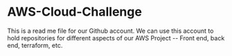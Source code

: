 # AWS-Cloud-Challenge
This is a read me file for our Github account.
We can use this account to hold repositories for different
aspects of our AWS Project -- Front end, back end, terraform, etc.